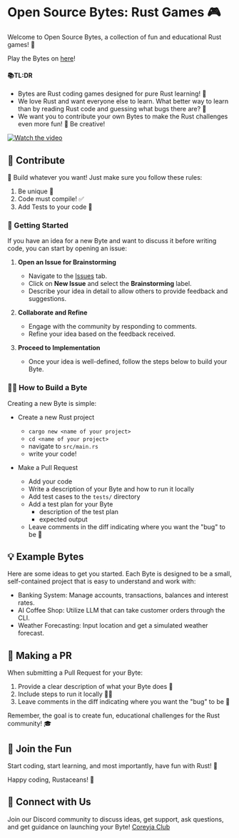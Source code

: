 # Open Source Bytes: Rust Games 🎮

Welcome to Open Source Bytes, a collection of fun and educational Rust games! 🦀

Play the Bytes on [here](https://coreyja.com/bytes)!

#### 📚TL:DR
- Bytes are Rust coding games designed for pure Rust learning! 🚀
- We love Rust and want everyone else to learn. What better way to learn than by reading Rust code and guessing what bugs there are? 🐛
- We want you to contribute your own Bytes to make the Rust challenges even more fun! 🤝 Be creative! 

[![Watch the video](https://img.youtube.com/vi/aiTte9mmPGQ/0.jpg)](https://www.youtube.com/watch?v=aiTte9mmPGQ&t=209s)

## 🤝 Contribute

🤝 Build whatever you want! Just make sure you follow these rules:

1. Be unique 🌟
2. Code must compile! ✅
3. Add Tests to your code 🧪


### 🚀 Getting Started

If you have an idea for a new Byte and want to discuss it before writing code, you can start by opening an issue:

1. **Open an Issue for Brainstorming**  
   - Navigate to the [Issues](https://github.com/seif-mamdouh/open-source-bytes/issues) tab.
   - Click on **New Issue** and select the **Brainstorming** label.
   - Describe your idea in detail to allow others to provide feedback and suggestions.

2. **Collaborate and Refine**  
   - Engage with the community by responding to comments.
   - Refine your idea based on the feedback received.

3. **Proceed to Implementation**  
   - Once your idea is well-defined, follow the steps below to build your Byte.

### 🧑‍💻 How to Build a Byte

Creating a new Byte is simple: 

- Create a new Rust project
    - `cargo new <name of your project>`
    - `cd <name of your project>`
    - navigate to `src/main.rs`
    - write your code!

- Make a Pull Request
    - Add your code
    - Write a description of your Byte and how to run it locally
    - Add test cases to the `tests/` directory
    - Add a test plan for your Byte
        - description of the test plan
        - expected output
    - Leave comments in the diff indicating where you want the "bug" to be 🐞

## 💡 Example Bytes

Here are some ideas to get you started. Each Byte is designed to be a small, self-contained project that is easy to understand and work with:

- Banking System: Manage accounts, transactions, balances and interest rates.
- AI Coffee Shop: Utilize LLM that can take customer orders through the CLI.
- Weather Forecasting: Input location and get a simulated weather forecast.

## 🧪 Making a PR

When submitting a Pull Request for your Byte:

1. Provide a clear description of what your Byte does 📝
2. Include steps to run it locally 🏃‍♂️
3. Leave comments in the diff indicating where you want the "bug" to be 🐞

Remember, the goal is to create fun, educational challenges for the Rust community! 🎓

## 🎊 Join the Fun

Start coding, start learning, and most importantly, have fun with Rust! 🎊

Happy coding, Rustaceans! 🦀

## 🤝 Connect with Us

Join our Discord community to discuss ideas, get support, ask questions, and get guidance on launching your Byte! [Coreyja Club](https://coreyja.club/)